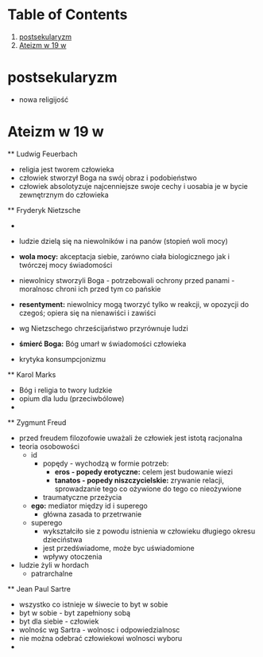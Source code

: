
# Table of Contents

1.  [postsekularyzm](#orgb636117)
2.  [Ateizm w 19 w](#org05a8212)


<a id="orgb636117"></a>

# postsekularyzm

-   nowa religijość


<a id="org05a8212"></a>

# Ateizm w 19 w

\*\* Ludwig Feuerbach

-   religia jest tworem człowieka
-   człowiek stworzył Boga na swój obraz i podobieństwo
-   człowiek absolotyzuje najcenniejsze swoje cechy i uosabia je w bycie zewnętrznym do człowieka

\*\* Fryderyk Nietzsche

-   

-   ludzie dzielą się na niewolników i na panów (stopień woli mocy)
-   **wola mocy:** akceptacja siebie, zarówno ciała biologicznego jak i twórczej mocy świadomości
-   niewolnicy stworzyli Boga - potrzebowali ochrony przed panami - moralnosc chroni ich przed tym co pańskie
-   **resentyment:** niewolnicy mogą tworzyć tylko w reakcji, w opozycji do czegoś; opiera się na nienawiści i zawiści
-   wg Nietzschego chrześcijaństwo przyrównuje ludzi
-   **śmierć Boga:** Bóg umarł w świadomości człowieka
-   krytyka konsumpcjonizmu

\*\* Karol Marks

-   Bóg i religia to twory ludzkie
-   opium dla ludu (przeciwbólowe)
-   

\*\* Zygmunt Freud 

-   przed freudem filozofowie uważali że człowiek jest istotą racjonalna
-   teoria osobowości
    -   id
        -   popędy - wychodzą w formie potrzeb:
            -   **eros - popedy erotyczne:** celem jest budowanie wiezi
            -   **tanatos - popedy niszczycielskie:** zrywanie relacji, sprowadzanie tego co ożywione do tego co nieożywione
        -   traumatyczne przeżycia
    -   **ego:** mediator między id i superego
        -   główna zasada to przetrwanie
    -   superego
        -   wykształciło sie z powodu istnienia w człowieku długiego okresu dzieciństwa
        -   jest przedświadome, może byc uświadomione
        -   wpływy otoczenia
-   ludzie żyli w hordach
    -   patrarchalne

\*\* Jean Paul Sartre

-   wszystko co istnieje w śiwecie to byt w sobie
-   byt w sobie - byt zapełniony sobą
-   byt dla siebie - człowiek
-   wolnośc wg Sartra - wolnosc i odpowiedzialnosc
-   nie można odebrać człowiekowi wolnosci wyboru
-   

